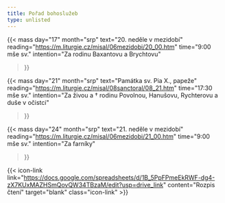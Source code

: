 ```yaml
---
title: Pořad bohoslužeb
type: unlisted
---
```


{{< mass
day="17" 
month="srp" 
text="20. neděle v mezidobí" 
reading="https://m.liturgie.cz/misal/06mezidobi/20_00.htm"
time="9:00 mše sv." 
intention="Za rodinu Baxantovu a Brychtovu"
>}}

{{< mass 
day="21" 
month="srp" 
text="Památka sv. Pia X., papeže"
reading="https://m.liturgie.cz/misal/08sanctoral/08_21.htm"
time="17:30 mše sv." 
intention="Za živou a † rodinu Povolnou, Hanušovu, Rychterovu a duše v očistci"
>}}

{{< mass
day="24" 
month="srp" 
text="21. neděle v mezidobí" 
reading="https://m.liturgie.cz/misal/06mezidobi/21_00.htm"
time="9:00 mše sv." 
intention="Za farníky"
>}}

{{< icon-link link="https://docs.google.com/spreadsheets/d/1B_5PpFPmeEkRWF-dg4-zX7KUxMAZHSmQovQW34TBzaM/edit?usp=drive_link" content="Rozpis čtení" target="blank" class="icon-link" >}}